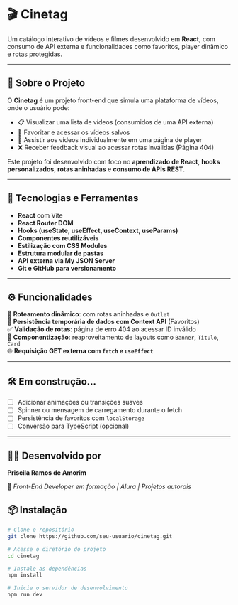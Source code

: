 # 🎬 Cinetag

Um catálogo interativo de vídeos e filmes desenvolvido em **React**, com consumo de API externa e funcionalidades como favoritos, player dinâmico e rotas protegidas.

---

## 🧠 Sobre o Projeto

O **Cinetag** é um projeto front-end que simula uma plataforma de vídeos, onde o usuário pode:

- 📋 Visualizar uma lista de vídeos (consumidos de uma API externa)
- 💜 Favoritar e acessar os vídeos salvos
- 🎥 Assistir aos vídeos individualmente em uma página de player
- ❌ Receber feedback visual ao acessar rotas inválidas (Página 404)

Este projeto foi desenvolvido com foco no **aprendizado de React**, **hooks personalizados**, **rotas aninhadas** e **consumo de APIs REST**.

---

## 🚀 Tecnologias e Ferramentas

- **React** com Vite
- **React Router DOM**
- **Hooks (useState, useEffect, useContext, useParams)**
- **Componentes reutilizáveis**
- **Estilização com CSS Modules**
- **Estrutura modular de pastas**
- **API externa via My JSON Server**
- **Git e GitHub para versionamento**

---
## ⚙️ Funcionalidades

🔄 **Roteamento dinâmico**: com rotas aninhadas e `Outlet`  
💾 **Persistência temporária de dados com Context API** (Favoritos)  
✅ **Validação de rotas**: página de erro 404 ao acessar ID inválido  
🧩 **Componentização**: reaproveitamento de layouts como `Banner`, `Titulo`, `Card`  
🌐 **Requisição GET externa com `fetch` e `useEffect`**

---

## 🛠️ Em construção...

- [ ] Adicionar animações ou transições suaves  
- [ ] Spinner ou mensagem de carregamento durante o fetch  
- [ ] Persistência de favoritos com `localStorage`  
- [ ] Conversão para TypeScript (opcional)

---

## 🧑‍💻 Desenvolvido por  
**Priscila Ramos de Amorim**  

🔗 *Front-End Developer em formação | Alura | Projetos autorais*

## 📦 Instalação

```bash
# Clone o repositório
git clone https://github.com/seu-usuario/cinetag.git

# Acesse o diretório do projeto
cd cinetag

# Instale as dependências
npm install

# Inicie o servidor de desenvolvimento
npm run dev


